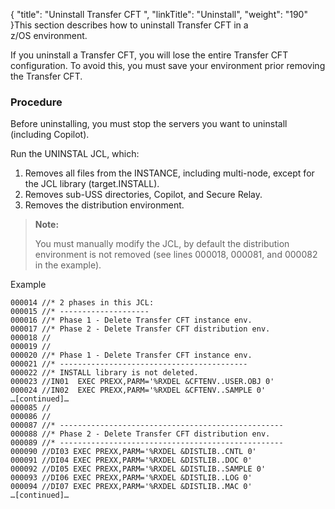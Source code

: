 {
    "title": "Uninstall Transfer CFT ",
    "linkTitle": "Uninstall",
    "weight": "190"
}This section describes how to uninstall Transfer CFT in a z/OS environment.

If you uninstall a Transfer CFT, you will lose the entire Transfer CFT
configuration. To avoid this, you must save your environment prior removing the Transfer CFT.

### Procedure

Before uninstalling, you must stop the servers you want to uninstall (including Copilot).

Run the UNINSTAL JCL, which:

1.  Removes all files from the INSTANCE, including multi-node, except for the JCL library (target.INSTALL).
2.  Removes sub-USS directories, Copilot, and Secure Relay.
3.  Removes the distribution environment.

> **Note:**
>
> You must manually modify the JCL, by default the distribution environment is not removed (see lines 000018, 000081, and 000082 in the example).

Example



    000014 //* 2 phases in this JCL:
    000015 //* --------------------
    000016 //* Phase 1 - Delete Transfer CFT instance env.
    000017 //* Phase 2 - Delete Transfer CFT distribution env.
    000018 //
    000019 //
    000020 //* Phase 1 - Delete Transfer CFT instance env.
    000021 //* ------------------------------------------
    000022 //* INSTALL library is not deleted.
    000023 //IN01  EXEC PREXX,PARM='%RXDEL &CFTENV..USER.OBJ 0'
    000024 //IN02  EXEC PREXX,PARM='%RXDEL &CFTENV..SAMPLE 0'
    …[continued]…
    000085 //
    000086 //
    000087 //* --------------------------------------------------
    000088 //* Phase 2 - Delete Transfer CFT distribution env.
    000089 //* --------------------------------------------------
    000090 //DI03 EXEC PREXX,PARM='%RXDEL &DISTLIB..CNTL 0'
    000091 //DI04 EXEC PREXX,PARM='%RXDEL &DISTLIB..DOC 0'
    000092 //DI05 EXEC PREXX,PARM='%RXDEL &DISTLIB..SAMPLE 0'
    000093 //DI06 EXEC PREXX,PARM='%RXDEL &DISTLIB..LOG 0'
    000094 //DI07 EXEC PREXX,PARM='%RXDEL &DISTLIB..MAC 0'
    …[continued]…
